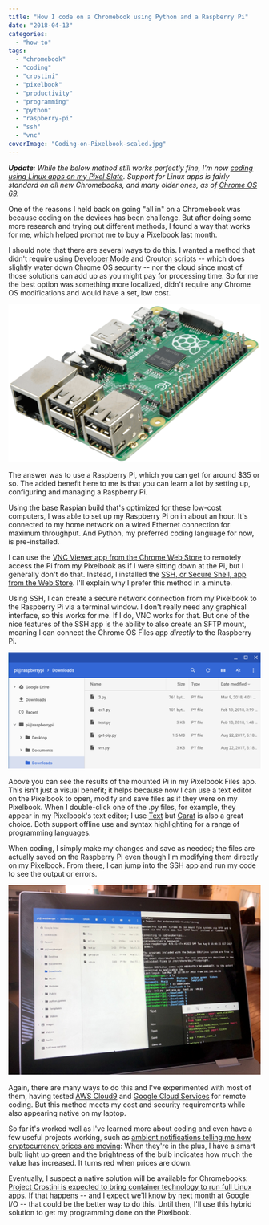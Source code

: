 ```yaml
---
title: "How I code on a Chromebook using Python and a Raspberry Pi"
date: "2018-04-13"
categories: 
  - "how-to"
tags: 
  - "chromebook"
  - "coding"
  - "crostini"
  - "pixelbook"
  - "productivity"
  - "programming"
  - "python"
  - "raspberry-pi"
  - "ssh"
  - "vnc"
coverImage: "Coding-on-Pixelbook-scaled.jpg"
---
```


_**Update**: While the below method still works perfectly fine, I'm now [coding using Linux apps on my Pixel Slate](https://www.aboutchromebooks.com/news/how-to-code-on-a-chromebook-crostini-pixel-slate/). Support for Linux apps is fairly standard on all new Chromebooks, and many older ones, as of [Chrome OS 69](https://www.aboutchromebooks.com/news/chrome-os-69-stable-release-project-crostini-linux-apps/)._

One of the reasons I held back on going "all in" on a Chromebook was because coding on the devices has been challenge. But after doing some more research and trying out different methods, I found a way that works for me, which helped prompt me to buy a Pixelbook last month.

I should note that there are several ways to do this. I wanted a method that didn't require using [Developer Mode](https://aboutchromebooks.com/qa/whats-the-difference-between-developer-mode-and-the-dev-channel-on-a-chromebook/) and [Crouton scripts](https://github.com/dnschneid/crouton) -- which does slightly water down Chrome OS security -- nor the cloud since most of those solutions can add up as you might pay for processing time. So for me the best option was something more localized, didn't require any Chrome OS modifications and would have a set, low cost.

[![](images/Raspberry-Pi.png)](https://aboutchromebooks.com/wp-content/uploads/2018/04/Raspberry-Pi.png)

The answer was to use a Raspberry Pi, which you can get for around $35 or so. The added benefit here to me is that you can learn a lot by setting up, configuring and managing a Raspberry Pi.

Using the base Raspian build that's optimized for these low-cost computers, I was able to set up my Raspberry Pi on in about an hour. It's connected to my home network on a wired Ethernet connection for maximum throughput. And Python, my preferred coding language for now, is pre-installed.

I can use the [VNC Viewer app from the Chrome Web Store](https://chrome.google.com/webstore/detail/vnc%C2%AE-viewer-for-google-ch/iabmpiboiopbgfabjmgeedhcmjenhbla) to remotely access the Pi from my Pixelbook as if I were sitting down at the Pi, but I generally don't do that. Instead, I installed the [SSH, or Secure Shell, app from the Web Store](https://chrome.google.com/webstore/detail/secure-shell-app/pnhechapfaindjhompbnflcldabbghjo). I'll explain why I prefer this method in a minute.

Using SSH, I can create a secure network connection from my Pixelbook to the Raspberry Pi via a terminal window. I don't really need any graphical interface, so this works for me. If I do, VNC works for that. But one of the nice features of the SSH app is the ability to also create an SFTP mount, meaning I can connect the Chrome OS Files app _directly_ to the Raspberry Pi.

[![SMTP mount from Pixelbook to Raspberry Pi](images/SMTP-mount-from-Pixelbook-to-Raspberry-Pi.png)](https://aboutchromebooks.com/wp-content/uploads/2018/04/SMTP-mount-from-Pixelbook-to-Raspberry-Pi.png)

Above you can see the results of the mounted Pi in my Pixelbook Files app. This isn't just a visual benefit; it helps because now I can use a text editor on the Pixelbook to open, modify and save files as if they were on my Pixelbook. When I double-click one of the .py files, for example, they appear in my Pixelbook's text editor; I use [Text](https://chrome.google.com/webstore/detail/text/mmfbcljfglbokpmkimbfghdkjmjhdgbg) but [Carat](https://chrome.google.com/webstore/detail/caret/fljalecfjciodhpcledpamjachpmelml) is also a great choice. Both support offline use and syntax highlighting for a range of programming languages.

When coding, I simply make my changes and save as needed; the files are actually saved on the Raspberry Pi even though I'm modifying them directly on my Pixelbook. From there, I can jump into the SSH app and run my code to see the output or errors.

[![](images/Coding-on-Pixelbook.jpg)](https://aboutchromebooks.com/wp-content/uploads/2018/04/Coding-on-Pixelbook.jpg)

Again, there are many ways to do this and I've experimented with most of them, having tested [AWS Cloud9](https://aws.amazon.com/cloud9/) and [Google Cloud Services](https://cloud.google.com/appengine/) for remote coding. But this method meets my cost and security requirements while also appearing native on my laptop.

So far it's worked well as I've learned more about coding and even have a few useful projects working, such as [ambient notifications telling me how cryptocurrency prices are moving](https://staceyoniot.com/how-to-create-ambient-notifications-with-python-and-a-smart-bulb/): When they're in the plus, I have a smart bulb light up green and the brightness of the bulb indicates how much the value has increased. It turns red when prices are down.

Eventually, I suspect a native solution will be available for Chromebooks: [Project Crostini is expected to bring container technology to run full Linux apps](https://www.developer-tech.com/news/2018/feb/27/project-crostini-chrome-os-support-linux-apps/). If that happens -- and I expect we'll know by next month at Google I/O -- that could be the better way to do this. Until then, I'll use this hybrid solution to get my programming done on the Pixelbook.
